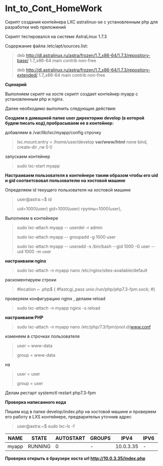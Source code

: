 # Int_to_Cont_HomeWork
Скрипт создания контейнера LXC astralinux-se c установленным php  для разработки web приложений

Скрипт тестировался на системе  AstraLinux 1.7.3

Содержание файла /etc/apt/sources.list:

>deb http://dl.astralinux.ru/astra/frozen/1.7_x86-64/1.7.3/repository-base/     1.7_x86-64 main contrib non-free
>
>deb http://dl.astralinux.ru/astra/frozen/1.7_x86-64/1.7.3/repository-extended/ 1.7_x86-64 main contrib non-free

**Сценарий**

 Выполняем скрипт на хосте скрипт создает контейнер myapp c установленным php и nginx.

 
 Далее необходимо выполнить следующие действия:

**Cоздаем в домашней папке user директорию develop (в которой будем писать код),пробрасываем ее в контейнер:**
   
 добавляем в  /var/lib/lxc/myapp/config строчку
 
 >lxc.mount.entry = /home/user/develop **var/www/html** none bind, create-dir ,rw 0 0 
   
 запускаем контейнер
 
  >sudo lxc-start myapp
   
**Настраиваем  пользователя в контейнере таким образом чтобы его uid и gid  соответсвовал пользователю на хостовой машине**

  Определяем id текущего пользователя на хостовой машине
  
  >user@astra:~$ id
>
  >uid=1000(user) gid=1000(user) группы=1000(user),
  
  Выполняем в контейнере
  
> sudo lxc-attach myapp -- userdel -r admin
> 
> sudo lxc-attach myapp -- groupadd -g 1000 user
> 
> sudo lxc-attach myapp -- useradd -s /bin/bash --gid  1000 -G user --uid 1000 -m user
> 

**настраиваем nginx**
   
 >sudo lxc-attach -n myapp  nano /etc/nginx/sites-available/default
 
 раскоментируем строки    
 
>#location ~ \.php$ {
>#fastcgi_pass unix:/run/php/php7.3-fpm.sock;
>#}

проверяем конфигурацию  nginx , делаем reload

>sudo lxc-attach -n myapp  nginx -s reload

**настраиваем PHP**
  
>sudo lxc-attach -n myapp nano /etc/php/7.3/fpm/pool.d/www.conf
    
изменяем  в строчках пользователя
  
>user = www-data
>
>group = www-data
>
 на 
>user = user
>
>group = user

Делам рестарт systemctl restart php7.3-fpm

**Проверка написанного кода**
  
Пишем код в папке develop/index.php на хостовой машине и проверяем его работу в LXS контейнере, предварительн уточнив адрес

>user@astra:~$ sudo lxc-ls -f

| NAME |  STATE | AUTOSTART | GROUPS | IPV4 | IPV6 | UNPRIVILEGED |
| --- | --- | --- | --- | --- | --- | --- |
myapp | RUNNING | 0  |       -  |    10.0.3.35| - |   false |

**Проверка открыть в браузере хоста url http://10.0.3.35/index.php**


